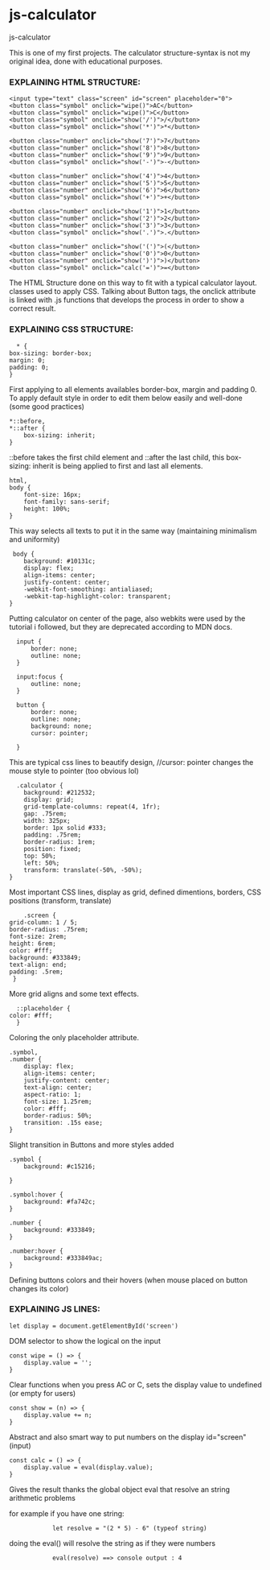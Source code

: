 # js-calculator
js-calculator

This is one of my first projects. The calculator structure-syntax is not my original idea, done with educational purposes.

### EXPLAINING HTML STRUCTURE: ###

    <input type="text" class="screen" id="screen" placeholder="0">
    <button class="symbol" onclick="wipe()">AC</button>
    <button class="symbol" onclick="wipe()">C</button>
    <button class="symbol" onclick="show('/')">/</button>
    <button class="symbol" onclick="show('*')">*</button>

    <button class="number" onclick="show('7')">7</button>
    <button class="number" onclick="show('8')">8</button>
    <button class="number" onclick="show('9')">9</button>
    <button class="symbol" onclick="show('-')">-</button>

    <button class="number" onclick="show('4')">4</button>
    <button class="number" onclick="show('5')">5</button>
    <button class="number" onclick="show('6')">6</button>
    <button class="symbol" onclick="show('+')">+</button>
        
    <button class="number" onclick="show('1')">1</button>
    <button class="number" onclick="show('2')">2</button>
    <button class="number" onclick="show('3')">3</button>
    <button class="symbol" onclick="show('.')">.</button>

    <button class="number" onclick="show('(')">(</button>
    <button class="number" onclick="show('0')">0</button>
    <button class="number" onclick="show(')')">)</button>
    <button class="symbol" onclick="calc('=')">=</button>
    
   
The HTML Structure done on this way to fit with a typical calculator layout.
classes used to apply CSS.
Talking about Button tags, the onclick attribute is linked with .js functions that develops the process in order to show a correct result.


### EXPLAINING CSS STRUCTURE: ###

      * {
    box-sizing: border-box;
    margin: 0;
    padding: 0;
    }

First applying to all elements availables border-box, margin and padding 0. To apply default style in order to edit them below easily and well-done (some good practices)

    *::before,
    *::after {
        box-sizing: inherit;
    }
    
  ::before takes the first child element and ::after the last child, this box-sizing: inherit is being applied to first and last all elements.

    html,
    body {
        font-size: 16px;
        font-family: sans-serif;
        height: 100%;
    }
    
 This way selects all texts to put it in the same way (maintaining minimalism and uniformity)
 
     body {
        background: #10131c;
        display: flex;
        align-items: center;
        justify-content: center;
        -webkit-font-smoothing: antialiased;
        -webkit-tap-highlight-color: transparent;
    }

Putting calculator on center of the page, also webkits were used by the tutorial i followed, but they are deprecated according to MDN docs.

      input {
          border: none;
          outline: none;
      }

      input:focus {
          outline: none;
      }

      button {
          border: none;
          outline: none;
          background: none;
          cursor: pointer;

      }

  This are typical css lines to beautify design, //cursor: pointer changes the mouse style to pointer (too obvious lol)
  
      .calculator {
        background: #212532;
        display: grid;
        grid-template-columns: repeat(4, 1fr);
        gap: .75rem;
        width: 325px;
        border: 1px solid #333;
        padding: .75rem;
        border-radius: 1rem;
        position: fixed;
        top: 50%;
        left: 50%;
        transform: translate(-50%, -50%);
    }
    
    
Most important CSS lines, display as grid, defined dimentions, borders, CSS positions (transform, translate)

        .screen {
    grid-column: 1 / 5;
    border-radius: .75rem;
    font-size: 2rem;
    height: 6rem;
    color: #fff;
    background: #333849;
    text-align: end;
    padding: .5rem;
     }
     
     
More grid aligns and some text effects.

      ::placeholder {
    color: #fff;
      }
      
Coloring the only placeholder attribute.

    .symbol,
    .number {
        display: flex;
        align-items: center;
        justify-content: center;
        text-align: center;
        aspect-ratio: 1;
        font-size: 1.25rem;
        color: #fff;
        border-radius: 50%;
        transition: .15s ease;
    }
    
Slight transition in Buttons and more styles added

    .symbol {
        background: #c15216;

    }

    .symbol:hover {
        background: #fa742c;
    }

    .number {
        background: #333849;
    }

    .number:hover {
        background: #333849ac;
    }
    
    
Defining buttons colors and their hovers (when mouse placed on button changes its color)


### EXPLAINING JS LINES: ###

    let display = document.getElementById('screen')

DOM selector to show the logical on the input

    const wipe = () => {
        display.value = '';
    }
    
 Clear functions when you press AC or C, sets the display value to undefined (or empty for users)
    
    const show = (n) => {
        display.value += n;
    }
    
 Abstract and also smart way to put numbers on the display id="screen" (input)
 
    const calc = () => {
        display.value = eval(display.value);
    }
    
 Gives the result thanks the global object eval that resolve an string arithmetic problems
 
 for example if you have one string: 
 
                let resolve = "(2 * 5) - 6" (typeof string)
                
doing the eval() will resolve the string as if they were numbers

                eval(resolve) ==> console output : 4
                
                

